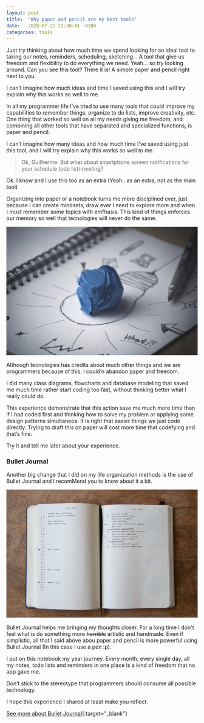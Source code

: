 ```yaml
---
layout: post
title:  "Why paper and pencil are my best tools"
date:   2020-07-21 23:30:41 -0300
categories: tools
---
```

Just try thinking about how much time we spend looking for an ideal tool to taking our notes, reminders, scheduling, sketching… A tool that give us freedom and flexibility to do everything we need. Yeah... so try looking around. Can you see this tool? There it is! A simple paper and pencil right next to you.

I can’t imagine how much ideas and time I saved using this and I will try explain why this works so well to me.

In all my programmer life I’ve tried to use many tools that could improve my capabilities to remember things, organize to do lists, improve creativity, etc. One thing that worked so well on all my needs giving me freedom, and combining all other tools that have separated and specialized functions, is paper and pencil.

I can’t imagine how many ideas and how much time I've saved using just this tool, and I will try explain why this works so well to me.

> Ok, Guilherme. But what about smartphone screen notifications for your schedule todo list/meeting?

Ok. I know and I use this too as an extra (Yeah.. as an extra, not as the main tool)

Organizing into paper or a notebook turns me more disciplined ever, just because I can create mindsets, draw ever I need to explore more and when I must remember some topics with emfhasis. This kind of things enforces our memory so well that tecnologies will never do the same.

![image](/assets/images/creativity-paper-1280.jpg)

Although tecnologies has credits about much other things and we are programmers because of this. I could’n abandon paper and freedom.

I did many class diagrams, flowcharts and database modeling that saved me much time rather start coding too fast, without thinking better what I really could do.

This experience demonstrate that this action save me much more time than if I had coded first and thinking how to solve my problem or applying some design patterns simultaneos. It is right that easier things we just code directly. Trying to draft this on paper will cost more time that codefying and that’s fine.

Try it and tell me later about your experience.

### Bullet Journal

Another big change that I did on my life organization methods is the use of Bullet Journal and I recomMend you to know about it a bit.

![image](/assets/images/bulletjournal.png)

Bullet Journal helps me bringing my thoughts closer. For a long time I don't feel what is do something more ~~horrible~~ artistic and handmade. Even if simplistic, all that I said above abou paper and pencil is more powerful using Bullet Journal (In this case I use a pen :p).

I put on this notebook my year journey. Every month, every single day, all my notes, todo lists and reminders in one place is a kind of freedom that no app gave me.


Don’t stick to the stereotype that programmers should consume all possible technology.

I hope this experience I shared at least make you reflect.

[See more about Bullet Journal][bullet-journal]{:target="_blank"}

[bullet-journal]: https://bulletjournal.com/pages/learn
